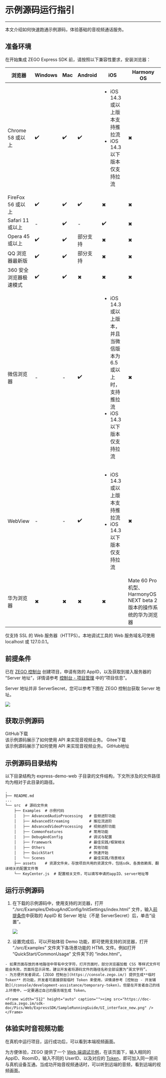 # 示例源码运行指引

---

本文介绍如何快速跑通示例源码，体验基础的音视频通话服务。

## 准备环境

在开始集成 ZEGO Express SDK 前，请按照以下兼容性要求，安装浏览器：

|浏览器|Windows|Mac| Android |iOS |Harmony OS
| --- | --- | --- | --- | --- | --- |
| Chrome 58 或以上| ✔️ | ✔️ | ✔️ | <ul><li>iOS 14.3 或以上版本支持推拉流</li><li>iOS 14.3 以下版本仅支持拉流</li></ul> | ✖ |
| FireFox 56 或以上 | ✔️ | ✔️| ✔️  | ✖ | ✖ |
| Safari 11 或以上 |  -  |✔️|  -  | ✔️ | ✖ |
| Opera 45 或以上 | ✔️ |✔️| 部分支持 |  ✖ | ✖ |
| QQ 浏览器最新版 | ✔️ | ✔️ | 部分支持 |  ✖ | ✖ |
| 360 安全浏览器极速模式|✔️  | ✔️ | ✖ |  ✖ | ✖ |
| 微信浏览器|-| - |✔️| <ul><li>iOS 14.3 或以上版本，并且当微信版本为 6.5 或以上时，支持推拉流</li><li>iOS 14.3 以下版本仅支持拉流</li></ul> | ✖ |
| WebView| -| -| ✔️| <ul><li>iOS 14.3 或以上版本支持推拉流</li><li>iOS 14.3 以下版本仅支持拉流</li></ul> | ✖ |
| 华为浏览器 | ✖ | ✖ | ✖ | ✖ | Mate 60 Pro 机型、HarmonyOS NEXT beta 2 版本的操作系统的华为浏览器 |

<Warning title="注意">

仅支持 SSL 的 Web 服务器（HTTPS）。本地调试工具的 Web 服务域名可使用 localhost 或 127.0.0.1。

</Warning>

## 前提条件

已在 [ZEGO 控制台](https://console.zego.im/) 创建项目，申请有效的 AppID，以及获取到接入服务器的 “Server 地址”，详情请参考 [控制台 - 项目管理](/console/project-info) 中的“项目信息”。

<Warning title="注意">

Server 地址并非 ServerSecret，您可以参考下图在 ZEGO 控制台获取 Server 地址。

<Frame width="512" height="auto" caption=""><img src="https://media-resource.spreading.io/docuo/workspace564/27e54a759d23575969552654cb45bf89/e06d33eeae.jpeg" /></Frame>

</Warning>

## 获取示例源码

<CardGroup cols={2}>
<Card title="示例源码" href="https://github.com/zegoim/express-demo-web" >
GitHub下载<br/>
该示例源码展示了如何使用 API 来实现音视频业务。
</Card>
<Card title="示例源码"  href="https://gitee.com/zegodev/express-demo-web" target="_blank">
Gitee下载<br/>
该示例源码展示了如何使用 API 来实现音视频业务。
</Card>
</CardGroup>
<Card title="功能体验" href="https://zegoim.github.io/express-demo-web/src/Examples/QuickStart/CommonUsage/index.html?lang=zh">
GitHub地址
</Card>

## 示例源码目录结构

以下目录结构为 express-demo-web 子目录的文件结构，下文所涉及的文件路径均为相对于此目录的路径。
```tree
.
├── README.md
...
└── src  # 源码文件夹
    ├── Examples  # 示例代码
    │   ├── AdvancedAudioProcessing   # 音频进阶功能
    │   ├── AdvancedStreaming         # 推拉流进阶
    │   ├── AdvancedVideoProcessing   # 视频进阶功能
    │   ├── CommonFeatures            # 常用功能
    │   ├── DebugAndConfig            # 调试与配置
    │   ├── Framework                 # 最佳实践/框架相关
    │   ├── Others                    # 其他功能
    │   ├── QuickStart                # 快速开始
    │   └── Scenes                    # 最佳实践/场景相关
    ├── assets    # 资源文件夹，存放项目共用的资源文件，包括sdk、各类依赖库、翻译相关的配置文件等
    └── KeyCenter.js  # 配置相关文件，可以填写申请的appID、server地址等
```

## 运行示例源码

1. 在下载的示例源码中，使用支持的浏览器，打开 “./src/Examples/DebugAndConfig/InitSettings/index.html” 文件，输入[前提条件](#前提条件)中获取的 AppID 和 Server 地址（不是 ServerSecret）后，单击“设置”。

    <Frame width="512" height="auto" caption=""><img src="https://doc-media.zego.im/sdk-doc/Pics/Web/ExpressSDK/SampleRunningGuide/epxress_demo_new.png" /></Frame>

2. 设置完成后，可以开始体验 Demo 功能，即可使用支持的浏览器，打开 “./src/Examples” 文件夹下各场景功能的 HTML 文件。例如打开 “QuickStart/CommonUsage” 文件夹下的 “index.html”。

<Warning title="注意">


    - 如果页面存放的本地路径中带有中文字符，打开页面时，部分浏览器加载 CSS 等样式文件可能会失败，页面将显示异常。建议开发者将源码文件的路径名称全部设置为“英文字符”。
    - 为方便开发者调试，[ZEGO 控制台](https://console.zego.im/) 提供生成**临时 Token** 的功能，开发者可直接获取临时 Token 来使用，详情请参考 [控制台 - 开发辅助](/console/development-assistance/temporary-token)。但是在开发者自己的线上环境中，一定要通过自己的服务端生成 Token。

</Warning>



    <Frame width="512" height="auto" caption=""><img src="https://doc-media.zego.im/sdk-doc/Pics/Web/ExpressSDK/SampleRunningGuide/UI_interface_new.png" /></Frame>



## 体验实时音视频功能

在真机中运行项目，运行成功后，可以看到本端视频画面。

为方便体验，ZEGO 提供了一个 [Web 端调试示例](https://zegodev.github.io/zego-express-webrtc-sample/assistDev/index.html)，在该页面下，输入相同的 AppID、RoomID，输入不同的 UserID、以及对应的 [Token](/console/development-assistance/temporary-token)，即可加入同一房间与真机设备互通。当成功开始音视频通话时，可以听到远端的音频，看到远端的视频画面。


<Content />